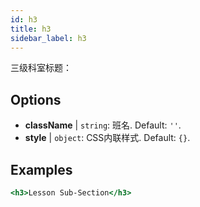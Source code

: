 ```yaml
---
id: h3
title: h3
sidebar_label: h3
---
```


三级科室标题：

## Options

* __className__ | `string`: 班名. Default: `''`.
* __style__ | `object`: CSS内联样式. Default: `{}`.


## Examples

```jsx live
<h3>Lesson Sub-Section</h3>
```

